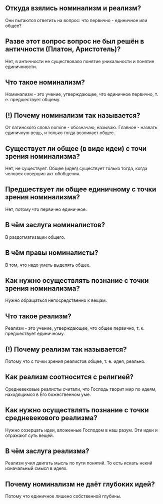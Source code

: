 ## Откуда взялись номинализм и реализм?
Они пытаются ответить на вопрос: что первично - единичное или общее?

## Разве этот вопрос вопрос не был решён в античности (Платон, Аристотель)?
Нет, в античности не существовало понятие уникальности и понятие единичниости.

## Что такое номинализм?
Номинализм - это учение, утверждающее, что единичное первично, т. е. предшествует общему.

## (!) Почему номинализм так называется?
От латинского слова nomine - обозначаю, называю.
Главное - назвать единичную вещь, и только тогда возникает общее.

## Существует ли общее (в виде идеи) с точи зрения номинализма?
Нет, не существует. Общее (идея) существует только тогда, когда человек совершил акт обобщения.

## Предшествует ли общее единичному с точки зрения номинализма?
Нет, потому что первично единичное.

## В чём заслуга номиналистов?
В раздогматизации общего.

## В чём правы номиналисты?
В том, что надо уметь выделять общее.

## Как нужно осуществлять познание с точки зрения номинализма?
Нужно обращаться непосредственно к вещам.

## Что такое реализм?
Реализм - это учение, утверждающее, что общее первично, т. к. предшествует единичному.

## (!) Почему реализм так называется?
Потому что с точки зрения реалистов общее, т. е. идея, реально.

## Как реализм соотносится с религией?
Средневековые реалисты считали, что Господь творит мир по идеям, находящимся в Его божественном уме.

## Как нужно осуществлять познание с точки средневекового реализма?
Нужно созерцать идеи, вложенные Господом в наш разум.
Эти идеи и отражают суть вещей.

## В чём заслуга реализма?
Реализм учил двигать мысль по пути понятий.
То есть искать некий изначальный смысл в идеях.

## Почему номинализм не даёт глубоких идей?
Потому что единичное лишено собственной глубины.
